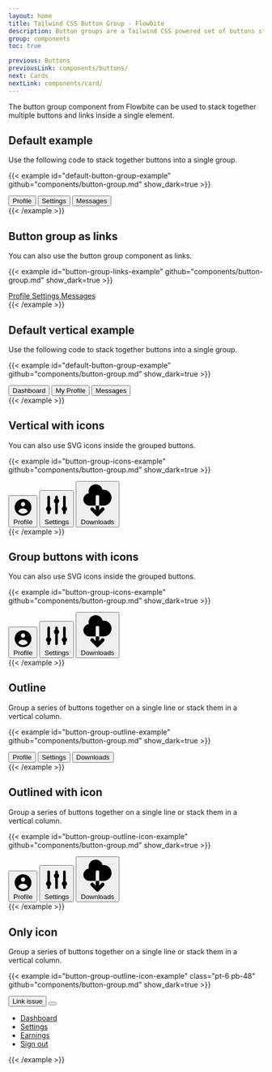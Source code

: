 ```yaml
---
layout: home
title: Tailwind CSS Button Group - Flowbite
description: Button groups are a Tailwind CSS powered set of buttons sticked together in a horizontal line
group: components
toc: true

previous: Buttons
previousLink: components/buttons/
next: Cards
nextLink: components/card/
---
```


The button group component from Flowbite can be used to stack together multiple buttons and links inside a single element.

## Default example

Use the following code to stack together buttons into a single group.

{{< example id="default-button-group-example" github="components/button-group.md" show_dark=true >}}
<div class="inline-flex rounded-md shadow-sm" role="group">
  <button type="button" class="px-4 py-2 text-sm font-medium text-gray-900 border border-gray-200 rounded-l-lg bg-gray-50 hover:bg-gray-100 hover:text-blue-700 focus:z-10 focus:ring-2 focus:ring-blue-700 focus:text-blue-700 dark:bg-gray-700 dark:border-gray-600 dark:text-white dark:hover:text-white dark:hover:bg-gray-600 dark:focus:ring-blue-500 dark:focus:text-white">
    Profile
  </button>
  <button type="button" class="px-4 py-2 text-sm font-medium text-gray-900 border-t border-b border-gray-200 bg-gray-50 hover:bg-gray-100 hover:text-blue-700 focus:z-10 focus:ring-2 focus:ring-blue-700 focus:text-blue-700 dark:bg-gray-700 dark:border-gray-600 dark:text-white dark:hover:text-white dark:hover:bg-gray-600 dark:focus:ring-blue-500 dark:focus:text-white">
    Settings
  </button>
  <button type="button" class="px-4 py-2 text-sm font-medium text-gray-900 border border-gray-200 bg-gray-50 rounded-r-md hover:bg-gray-100 hover:text-blue-700 focus:z-10 focus:ring-2 focus:ring-blue-700 focus:text-blue-700 dark:bg-gray-700 dark:border-gray-600 dark:text-white dark:hover:text-white dark:hover:bg-gray-600 dark:focus:ring-blue-500 dark:focus:text-white">
    Messages
  </button>
</div>
{{< /example >}}

## Button group as links

You can also use the button group component as links.

{{< example id="button-group-links-example" github="components/button-group.md" show_dark=true >}}
<div class="inline-flex rounded-md shadow-sm">
  <a href="#" aria-current="page" class="px-4 py-2 text-sm font-medium text-blue-700 border border-gray-200 rounded-l-lg bg-gray-50 hover:bg-gray-100 focus:z-10 focus:ring-2 focus:ring-blue-700 focus:text-blue-700 dark:bg-gray-700 dark:border-gray-600 dark:text-white dark:hover:text-white dark:hover:bg-gray-600 dark:focus:ring-blue-500 dark:focus:text-white">
    Profile
  </a>
  <a href="#" class="px-4 py-2 text-sm font-medium text-gray-900 border-t border-b border-gray-200 bg-gray-50 hover:bg-gray-100 hover:text-blue-700 focus:z-10 focus:ring-2 focus:ring-blue-700 focus:text-blue-700 dark:bg-gray-700 dark:border-gray-600 dark:text-white dark:hover:text-white dark:hover:bg-gray-600 dark:focus:ring-blue-500 dark:focus:text-white">
    Settings
  </a>
  <a href="#" class="px-4 py-2 text-sm font-medium text-gray-900 border border-gray-200 bg-gray-50 rounded-r-md hover:bg-gray-100 hover:text-blue-700 focus:z-10 focus:ring-2 focus:ring-blue-700 focus:text-blue-700 dark:bg-gray-700 dark:border-gray-600 dark:text-white dark:hover:text-white dark:hover:bg-gray-600 dark:focus:ring-blue-500 dark:focus:text-white">
    Messages
  </a>
</div>
{{< /example >}}

## Default vertical example

Use the following code to stack together buttons into a single group.

{{< example id="default-button-group-example" github="components/button-group.md" show_dark=true >}}
<div class="flex flex-col max-w-[200px] rounded-md shadow-sm" role="group">
  <button type="button" class="px-4 py-2 text-sm font-medium text-gray-900 border border-gray-200 rounded-t-lg bg-gray-50 hover:bg-gray-100 hover:text-blue-700 focus:z-10 focus:ring-2 focus:ring-blue-700 focus:text-blue-700 dark:bg-gray-700 dark:border-gray-600 dark:text-white dark:hover:text-white dark:hover:bg-gray-600 dark:focus:ring-blue-500 dark:focus:text-white">
    Dashboard
  </button>
  <button type="button" class="px-4 py-2 text-sm font-medium text-gray-900 border-l border-r border-gray-200 bg-gray-50 hover:bg-gray-100 hover:text-blue-700 focus:z-10 focus:ring-2 focus:ring-blue-700 focus:text-blue-700 dark:bg-gray-700 dark:border-gray-600 dark:text-white dark:hover:text-white dark:hover:bg-gray-600 dark:focus:ring-blue-500 dark:focus:text-white">
    My Profile
  </button>
  <button type="button" class="px-4 py-2 text-sm font-medium text-gray-900 border border-gray-200 rounded-b-lg bg-gray-50 hover:bg-gray-100 hover:text-blue-700 focus:z-10 focus:ring-2 focus:ring-blue-700 focus:text-blue-700 dark:bg-gray-700 dark:border-gray-600 dark:text-white dark:hover:text-white dark:hover:bg-gray-600 dark:focus:ring-blue-500 dark:focus:text-white">
    Messages
  </button>
</div>
{{< /example >}}

## Vertical with icons

You can also use SVG icons inside the grouped buttons.

{{< example id="button-group-icons-example" github="components/button-group.md" show_dark=true >}}
<div class="flex flex-col max-w-[200px] rounded-md shadow-sm" role="group">
  <button type="button" class="inline-flex items-center px-4 py-2 text-sm font-medium text-gray-900 border border-gray-200 rounded-t-lg bg-gray-50 hover:bg-gray-100 hover:text-blue-700 focus:z-10 focus:ring-2 focus:ring-blue-700 focus:text-blue-700 dark:bg-gray-700 dark:border-gray-600 dark:text-white dark:hover:text-white dark:hover:bg-gray-600 dark:focus:ring-blue-500 dark:focus:text-white">
    <svg aria-hidden="true" class="w-4 h-4 mr-2 fill-current" fill="currentColor" viewBox="0 0 20 20" xmlns="http://www.w3.org/2000/svg"><path fill-rule="evenodd" d="M18 10a8 8 0 11-16 0 8 8 0 0116 0zm-6-3a2 2 0 11-4 0 2 2 0 014 0zm-2 4a5 5 0 00-4.546 2.916A5.986 5.986 0 0010 16a5.986 5.986 0 004.546-2.084A5 5 0 0010 11z" clip-rule="evenodd"></path></svg>
    Profile
  </button>
  <button type="button" class="inline-flex items-center px-4 py-2 text-sm font-medium text-gray-900 border-l border-r border-gray-200 bg-gray-50 hover:bg-gray-100 hover:text-blue-700 focus:z-10 focus:ring-2 focus:ring-blue-700 focus:text-blue-700 dark:bg-gray-700 dark:border-gray-600 dark:text-white dark:hover:text-white dark:hover:bg-gray-600 dark:focus:ring-blue-500 dark:focus:text-white">
    <svg aria-hidden="true" class="w-4 h-4 mr-2 fill-current" fill="currentColor" viewBox="0 0 20 20" xmlns="http://www.w3.org/2000/svg"><path d="M5 4a1 1 0 00-2 0v7.268a2 2 0 000 3.464V16a1 1 0 102 0v-1.268a2 2 0 000-3.464V4zM11 4a1 1 0 10-2 0v1.268a2 2 0 000 3.464V16a1 1 0 102 0V8.732a2 2 0 000-3.464V4zM16 3a1 1 0 011 1v7.268a2 2 0 010 3.464V16a1 1 0 11-2 0v-1.268a2 2 0 010-3.464V4a1 1 0 011-1z"></path></svg>
    Settings
  </button>
  <button type="button" class="inline-flex items-center px-4 py-2 text-sm font-medium text-gray-900 border border-gray-200 rounded-b-lg bg-gray-50 hover:bg-gray-100 hover:text-blue-700 focus:z-10 focus:ring-2 focus:ring-blue-700 focus:text-blue-700 dark:bg-gray-700 dark:border-gray-600 dark:text-white dark:hover:text-white dark:hover:bg-gray-600 dark:focus:ring-blue-500 dark:focus:text-white">
    <svg aria-hidden="true" class="w-4 h-4 mr-2 fill-current" fill="currentColor" viewBox="0 0 20 20" xmlns="http://www.w3.org/2000/svg"><path fill-rule="evenodd" d="M2 9.5A3.5 3.5 0 005.5 13H9v2.586l-1.293-1.293a1 1 0 00-1.414 1.414l3 3a1 1 0 001.414 0l3-3a1 1 0 00-1.414-1.414L11 15.586V13h2.5a4.5 4.5 0 10-.616-8.958 4.002 4.002 0 10-7.753 1.977A3.5 3.5 0 002 9.5zm9 3.5H9V8a1 1 0 012 0v5z" clip-rule="evenodd"></path></svg>
    Downloads
  </button>
</div>
{{< /example >}}

## Group buttons with icons

You can also use SVG icons inside the grouped buttons.

{{< example id="button-group-icons-example" github="components/button-group.md" show_dark=true >}}
<div class="inline-flex rounded-md shadow-sm" role="group">
  <button type="button" class="inline-flex items-center px-4 py-2 text-sm font-medium text-gray-900 border border-gray-200 rounded-l-lg bg-gray-50 hover:bg-gray-100 hover:text-blue-700 focus:z-10 focus:ring-2 focus:ring-blue-700 focus:text-blue-700 dark:bg-gray-700 dark:border-gray-600 dark:text-white dark:hover:text-white dark:hover:bg-gray-600 dark:focus:ring-blue-500 dark:focus:text-white">
    <svg aria-hidden="true" class="w-4 h-4 mr-2 fill-current" fill="currentColor" viewBox="0 0 20 20" xmlns="http://www.w3.org/2000/svg"><path fill-rule="evenodd" d="M18 10a8 8 0 11-16 0 8 8 0 0116 0zm-6-3a2 2 0 11-4 0 2 2 0 014 0zm-2 4a5 5 0 00-4.546 2.916A5.986 5.986 0 0010 16a5.986 5.986 0 004.546-2.084A5 5 0 0010 11z" clip-rule="evenodd"></path></svg>
    Profile
  </button>
  <button type="button" class="inline-flex items-center px-4 py-2 text-sm font-medium text-gray-900 border-t border-b border-gray-200 bg-gray-50 hover:bg-gray-100 hover:text-blue-700 focus:z-10 focus:ring-2 focus:ring-blue-700 focus:text-blue-700 dark:bg-gray-700 dark:border-gray-600 dark:text-white dark:hover:text-white dark:hover:bg-gray-600 dark:focus:ring-blue-500 dark:focus:text-white">
    <svg aria-hidden="true" class="w-4 h-4 mr-2 fill-current" fill="currentColor" viewBox="0 0 20 20" xmlns="http://www.w3.org/2000/svg"><path d="M5 4a1 1 0 00-2 0v7.268a2 2 0 000 3.464V16a1 1 0 102 0v-1.268a2 2 0 000-3.464V4zM11 4a1 1 0 10-2 0v1.268a2 2 0 000 3.464V16a1 1 0 102 0V8.732a2 2 0 000-3.464V4zM16 3a1 1 0 011 1v7.268a2 2 0 010 3.464V16a1 1 0 11-2 0v-1.268a2 2 0 010-3.464V4a1 1 0 011-1z"></path></svg>
    Settings
  </button>
  <button type="button" class="inline-flex items-center px-4 py-2 text-sm font-medium text-gray-900 border border-gray-200 bg-gray-50 rounded-r-md hover:bg-gray-100 hover:text-blue-700 focus:z-10 focus:ring-2 focus:ring-blue-700 focus:text-blue-700 dark:bg-gray-700 dark:border-gray-600 dark:text-white dark:hover:text-white dark:hover:bg-gray-600 dark:focus:ring-blue-500 dark:focus:text-white">
    <svg aria-hidden="true" class="w-4 h-4 mr-2 fill-current" fill="currentColor" viewBox="0 0 20 20" xmlns="http://www.w3.org/2000/svg"><path fill-rule="evenodd" d="M2 9.5A3.5 3.5 0 005.5 13H9v2.586l-1.293-1.293a1 1 0 00-1.414 1.414l3 3a1 1 0 001.414 0l3-3a1 1 0 00-1.414-1.414L11 15.586V13h2.5a4.5 4.5 0 10-.616-8.958 4.002 4.002 0 10-7.753 1.977A3.5 3.5 0 002 9.5zm9 3.5H9V8a1 1 0 012 0v5z" clip-rule="evenodd"></path></svg>
    Downloads
  </button>
</div>
{{< /example >}}

## Outline

Group a series of buttons together on a single line or stack them in a vertical column.

{{< example id="button-group-outline-example" github="components/button-group.md" show_dark=true >}}
<div class="inline-flex rounded-md shadow-sm" role="group">
  <button type="button" class="px-4 py-2 text-sm font-medium text-gray-900 bg-transparent border border-gray-300 rounded-l-lg hover:bg-gray-50 hover:text-blue-600 focus:z-10 focus:ring-2 focus:ring-gray-200 focus:bg-gray-50 focus:text-blue-600 dark:border-gray-600 dark:text-white dark:hover:text-white dark:hover:bg-gray-700 dark:focus:bg-gray-700 dark:focus:ring-gray-600">
    Profile
  </button>
  <button type="button" class="px-4 py-2 text-sm font-medium text-gray-900 bg-transparent border-t border-b border-gray-300 hover:bg-gray-50 hover:text-blue-600 focus:z-10 focus:ring-2 focus:ring-gray-200 focus:bg-gray-50 focus:text-blue-600 dark:border-gray-600 dark:text-white dark:hover:text-white dark:hover:bg-gray-700 dark:focus:bg-gray-700 dark:focus:ring-gray-600">
    Settings
  </button>
  <button type="button" class="px-4 py-2 text-sm font-medium text-gray-900 bg-transparent border border-gray-300 rounded-r-md hover:bg-gray-50 hover:text-blue-600 focus:z-10 focus:ring-2 focus:ring-gray-200 focus:bg-gray-50 focus:text-blue-600 dark:border-gray-600 dark:text-white dark:hover:text-white dark:hover:bg-gray-700 dark:focus:bg-gray-700 dark:focus:ring-gray-600">
    Downloads
  </button>
</div>
{{< /example >}}

## Outlined with icon

Group a series of buttons together on a single line or stack them in a vertical column.

{{< example id="button-group-outline-icon-example" github="components/button-group.md" show_dark=true >}}
<div class="inline-flex rounded-md shadow-sm" role="group">
  <button type="button" class="inline-flex items-center px-4 py-2 text-sm font-medium text-gray-900 bg-transparent border border-gray-300 rounded-l-lg hover:bg-gray-50 hover:text-blue-600 focus:z-10 focus:ring-2 focus:ring-gray-200 focus:bg-gray-50 focus:text-blue-600 dark:border-gray-600 dark:text-white dark:hover:text-white dark:hover:bg-gray-700 dark:focus:bg-gray-700 dark:focus:ring-gray-600">
    <svg aria-hidden="true" class="w-4 h-4 mr-2 fill-current" fill="currentColor" viewBox="0 0 20 20" xmlns="http://www.w3.org/2000/svg"><path fill-rule="evenodd" d="M18 10a8 8 0 11-16 0 8 8 0 0116 0zm-6-3a2 2 0 11-4 0 2 2 0 014 0zm-2 4a5 5 0 00-4.546 2.916A5.986 5.986 0 0010 16a5.986 5.986 0 004.546-2.084A5 5 0 0010 11z" clip-rule="evenodd"></path></svg>
    Profile
  </button>
  <button type="button" class="inline-flex items-center px-4 py-2 text-sm font-medium text-gray-900 bg-transparent border-t border-b border-gray-300 hover:bg-gray-50 hover:text-blue-600 focus:z-10 focus:ring-2 focus:ring-gray-200 focus:bg-gray-50 focus:text-blue-600 dark:border-gray-600 dark:text-white dark:hover:text-white dark:hover:bg-gray-700 dark:focus:bg-gray-700 dark:focus:ring-gray-600">
    <svg aria-hidden="true" class="w-4 h-4 mr-2 fill-current" fill="currentColor" viewBox="0 0 20 20" xmlns="http://www.w3.org/2000/svg"><path d="M5 4a1 1 0 00-2 0v7.268a2 2 0 000 3.464V16a1 1 0 102 0v-1.268a2 2 0 000-3.464V4zM11 4a1 1 0 10-2 0v1.268a2 2 0 000 3.464V16a1 1 0 102 0V8.732a2 2 0 000-3.464V4zM16 3a1 1 0 011 1v7.268a2 2 0 010 3.464V16a1 1 0 11-2 0v-1.268a2 2 0 010-3.464V4a1 1 0 011-1z"></path></svg>
    Settings
  </button>
  <button type="button" class="inline-flex items-center px-4 py-2 text-sm font-medium text-gray-900 bg-transparent border border-gray-300 rounded-r-md hover:bg-gray-50 hover:text-blue-600 focus:z-10 focus:ring-2 focus:ring-gray-200 focus:bg-gray-50 focus:text-blue-600 dark:border-gray-600 dark:text-white dark:hover:text-white dark:hover:bg-gray-700 dark:focus:bg-gray-700 dark:focus:ring-gray-600">
    <svg aria-hidden="true" class="w-4 h-4 mr-2 fill-current" fill="currentColor" viewBox="0 0 20 20" xmlns="http://www.w3.org/2000/svg"><path fill-rule="evenodd" d="M2 9.5A3.5 3.5 0 005.5 13H9v2.586l-1.293-1.293a1 1 0 00-1.414 1.414l3 3a1 1 0 001.414 0l3-3a1 1 0 00-1.414-1.414L11 15.586V13h2.5a4.5 4.5 0 10-.616-8.958 4.002 4.002 0 10-7.753 1.977A3.5 3.5 0 002 9.5zm9 3.5H9V8a1 1 0 012 0v5z" clip-rule="evenodd"></path></svg>
    Downloads
  </button>
</div>
{{< /example >}}

## Only icon

Group a series of buttons together on a single line or stack them in a vertical column.

{{< example id="button-group-outline-icon-example" class="pt-6 pb-48" github="components/button-group.md" show_dark=true >}}
<div class="inline-flex rounded-md shadow-sm" role="group">
  <button type="button" class="inline-flex items-center px-4 py-2 text-sm font-medium text-gray-900 bg-transparent border border-gray-300 rounded-l-lg hover:bg-gray-50 hover:text-blue-600 focus:z-10 focus:ring-2 focus:ring-gray-200 focus:bg-gray-50 focus:text-blue-600 dark:border-gray-600 dark:text-white dark:hover:text-white dark:hover:bg-gray-600 dark:focus:bg-gray-700 dark:focus:ring-gray-600 dark:bg-gray-700">
    Link issue
  </button>
  <button type="button" id="dropdownDefault" data-dropdown-toggle="dropdown" class="inline-flex items-center px-2 py-2 text-gray-900 bg-transparent border-t border-b border-r border-gray-300 hover:bg-gray-50 hover:text-blue-600 focus:z-10 rounded-r-md focus:ring-2 focus:ring-gray-200 focus:bg-gray-50 focus:text-blue-600 dark:border-gray-600 dark:text-white dark:hover:text-white dark:hover:bg-gray-600 dark:focus:bg-gray-700 dark:focus:ring-gray-600 dark:bg-gray-700">
    <svg class="w-5 h-5 fill-current" fill="currentColor" viewBox="0 0 20 20" xmlns="http://www.w3.org/2000/svg"><path fill-rule="evenodd" d="M5.293 7.293a1 1 0 011.414 0L10 10.586l3.293-3.293a1 1 0 111.414 1.414l-4 4a1 1 0 01-1.414 0l-4-4a1 1 0 010-1.414z" clip-rule="evenodd"></path></svg>
  </button>
  <!-- Dropdown menu -->
  <div id="dropdown" class="z-10 hidden bg-white divide-y divide-gray-100 rounded shadow w-44 dark:bg-gray-700">
      <ul class="py-1 text-sm text-gray-700 dark:text-gray-200" aria-labelledby="dropdownDefault">
        <li>
          <a href="#" class="block px-4 py-2 hover:bg-gray-100 dark:hover:bg-gray-600 dark:hover:text-white">Dashboard</a>
        </li>
        <li>
          <a href="#" class="block px-4 py-2 hover:bg-gray-100 dark:hover:bg-gray-600 dark:hover:text-white">Settings</a>
        </li>
        <li>
          <a href="#" class="block px-4 py-2 hover:bg-gray-100 dark:hover:bg-gray-600 dark:hover:text-white">Earnings</a>
        </li>
        <li>
          <a href="#" class="block px-4 py-2 hover:bg-gray-100 dark:hover:bg-gray-600 dark:hover:text-white">Sign out</a>
        </li>
      </ul>
  </div>
</div>
{{< /example >}}
